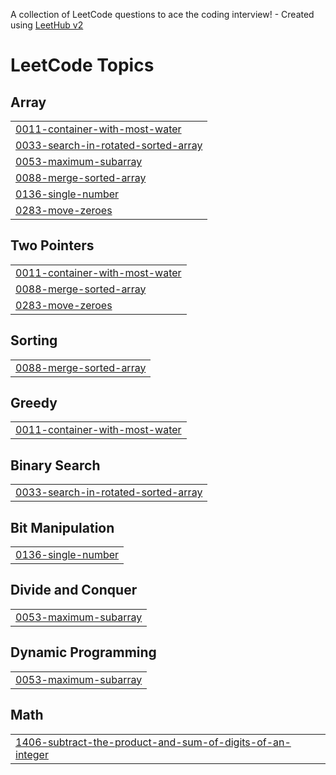 A collection of LeetCode questions to ace the coding interview! - Created using [LeetHub v2](https://github.com/arunbhardwaj/LeetHub-2.0)
<!---LeetCode Topics Start-->
# LeetCode Topics
## Array
|  |
| ------- |
| [0011-container-with-most-water](https://github.com/Kushal-Shr/Leetcode/tree/master/0011-container-with-most-water) |
| [0033-search-in-rotated-sorted-array](https://github.com/Kushal-Shr/Leetcode/tree/master/0033-search-in-rotated-sorted-array) |
| [0053-maximum-subarray](https://github.com/Kushal-Shr/Leetcode/tree/master/0053-maximum-subarray) |
| [0088-merge-sorted-array](https://github.com/Kushal-Shr/Leetcode/tree/master/0088-merge-sorted-array) |
| [0136-single-number](https://github.com/Kushal-Shr/Leetcode/tree/master/0136-single-number) |
| [0283-move-zeroes](https://github.com/Kushal-Shr/Leetcode/tree/master/0283-move-zeroes) |
## Two Pointers
|  |
| ------- |
| [0011-container-with-most-water](https://github.com/Kushal-Shr/Leetcode/tree/master/0011-container-with-most-water) |
| [0088-merge-sorted-array](https://github.com/Kushal-Shr/Leetcode/tree/master/0088-merge-sorted-array) |
| [0283-move-zeroes](https://github.com/Kushal-Shr/Leetcode/tree/master/0283-move-zeroes) |
## Sorting
|  |
| ------- |
| [0088-merge-sorted-array](https://github.com/Kushal-Shr/Leetcode/tree/master/0088-merge-sorted-array) |
## Greedy
|  |
| ------- |
| [0011-container-with-most-water](https://github.com/Kushal-Shr/Leetcode/tree/master/0011-container-with-most-water) |
## Binary Search
|  |
| ------- |
| [0033-search-in-rotated-sorted-array](https://github.com/Kushal-Shr/Leetcode/tree/master/0033-search-in-rotated-sorted-array) |
## Bit Manipulation
|  |
| ------- |
| [0136-single-number](https://github.com/Kushal-Shr/Leetcode/tree/master/0136-single-number) |
## Divide and Conquer
|  |
| ------- |
| [0053-maximum-subarray](https://github.com/Kushal-Shr/Leetcode/tree/master/0053-maximum-subarray) |
## Dynamic Programming
|  |
| ------- |
| [0053-maximum-subarray](https://github.com/Kushal-Shr/Leetcode/tree/master/0053-maximum-subarray) |
## Math
|  |
| ------- |
| [1406-subtract-the-product-and-sum-of-digits-of-an-integer](https://github.com/Kushal-Shr/Leetcode/tree/master/1406-subtract-the-product-and-sum-of-digits-of-an-integer) |
<!---LeetCode Topics End-->